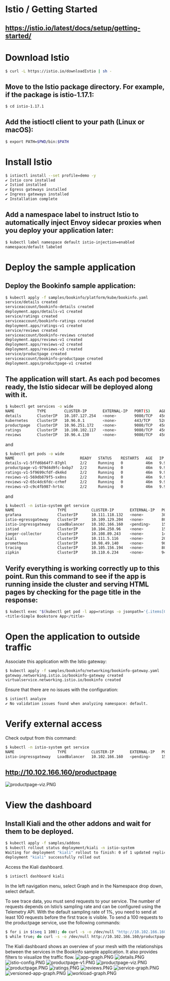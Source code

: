 # Istio / Getting Started 
## https://istio.io/latest/docs/setup/getting-started/

# Download Istio
```bash
$ curl -L https://istio.io/downloadIstio | sh -
```

## Move to the Istio package directory. For example, if the package is istio-1.17.1:
```bash
$ cd istio-1.17.1
```

## Add the istioctl client to your path (Linux or macOS):
```bash
$ export PATH=$PWD/bin:$PATH
```

# Install Istio
```bash
$ istioctl install --set profile=demo -y
✔ Istio core installed
✔ Istiod installed
✔ Egress gateways installed
✔ Ingress gateways installed
✔ Installation complete
```

## Add a namespace label to instruct Istio to automatically inject Envoy sidecar proxies when you deploy your application later:
```bash
$ kubectl label namespace default istio-injection=enabled
namespace/default labeled
```

# Deploy the sample application
## Deploy the Bookinfo sample application:

```bash
$ kubectl apply -f samples/bookinfo/platform/kube/bookinfo.yaml
service/details created
serviceaccount/bookinfo-details created
deployment.apps/details-v1 created
service/ratings created
serviceaccount/bookinfo-ratings created
deployment.apps/ratings-v1 created
service/reviews created
serviceaccount/bookinfo-reviews created
deployment.apps/reviews-v1 created
deployment.apps/reviews-v2 created
deployment.apps/reviews-v3 created
service/productpage created
serviceaccount/bookinfo-productpage created
deployment.apps/productpage-v1 created
```

## The application will start. As each pod becomes ready, the Istio sidecar will be deployed along with it.

```bash
$ kubectl get services -o wide
NAME          TYPE        CLUSTER-IP       EXTERNAL-IP   PORT(S)    AGE   SELECTOR
details       ClusterIP   10.107.127.254   <none>        9080/TCP   45m   app=details
kubernetes    ClusterIP   10.96.0.1        <none>        443/TCP    52m   <none>
productpage   ClusterIP   10.96.251.172    <none>        9080/TCP   45m   app=productpage
ratings       ClusterIP   10.108.102.117   <none>        9080/TCP   45m   app=ratings
reviews       ClusterIP   10.96.4.130      <none>        9080/TCP   45m   app=reviews
```

and

```bash
$ kubectl get pods -o wide
NAME                             READY   STATUS    RESTARTS   AGE   IP            NODE     NOMINATED NODE   READINESS GATES
details-v1-5ffd6b64f7-87ghl      2/2     Running   0          46m   9.9.251.67    ub18c2   <none>           <none>
productpage-v1-979d4d9fc-bxbp7   2/2     Running   0          46m   9.9.234.133   ub18c1   <none>           <none>
ratings-v1-5f9699cfdf-dk4kd      2/2     Running   0          46m   9.9.234.132   ub18c1   <none>           <none>
reviews-v1-569db879f5-sx8ns      2/2     Running   0          46m   9.9.251.66    ub18c2   <none>           <none>
reviews-v2-65c4dc6fdc-crhmf      2/2     Running   0          46m   9.9.234.131   ub18c1   <none>           <none>
reviews-v3-c9c4fb987-hrt4c       2/2     Running   0          46m   9.9.251.68    ub18c2   <none>           <none>
```

and 

```bash
$ kubectl -n istio-system get service
NAME                   TYPE           CLUSTER-IP       EXTERNAL-IP   PORT(S)                                                                      AGE
grafana                ClusterIP      10.111.118.132   <none>        3000/TCP                                                                     39m
istio-egressgateway    ClusterIP      10.109.129.204   <none>        80/TCP,443/TCP                                                               51m
istio-ingressgateway   LoadBalancer   10.102.166.160   <pending>     15021:31080/TCP,80:31890/TCP,443:30547/TCP,31400:31158/TCP,15443:31197/TCP   51m
istiod                 ClusterIP      10.104.250.96    <none>        15010/TCP,15012/TCP,443/TCP,15014/TCP                                        52m
jaeger-collector       ClusterIP      10.108.89.243    <none>        14268/TCP,14250/TCP,9411/TCP                                                 39m
kiali                  ClusterIP      10.111.5.116     <none>        20001/TCP,9090/TCP                                                           39m
prometheus             ClusterIP      10.98.49.140     <none>        9090/TCP                                                                     39m
tracing                ClusterIP      10.105.156.194   <none>        80/TCP,16685/TCP                                                             39m
zipkin                 ClusterIP      10.110.6.234     <none>        9411/TCP                                                                     39m

```

## Verify everything is working correctly up to this point. Run this command to see if the app is running inside the cluster and serving HTML pages by checking for the page title in the response:

```bash
$ kubectl exec "$(kubectl get pod -l app=ratings -o jsonpath='{.items[0].metadata.name}')" -c ratings -- curl -sS productpage:9080/productpage | grep -o "<title>.*</title>"
<title>Simple Bookstore App</title>
```

# Open the application to outside traffic

Associate this application with the Istio gateway:

```bash
$ kubectl apply -f samples/bookinfo/networking/bookinfo-gateway.yaml
gateway.networking.istio.io/bookinfo-gateway created
virtualservice.networking.istio.io/bookinfo created
```

Ensure that there are no issues with the configuration:

```bash
$ istioctl analyze
✔ No validation issues found when analyzing namespace: default.
```

# Verify external access
Check output from this command:

```bash
$ kubectl -n istio-system get service
NAME                   TYPE           CLUSTER-IP       EXTERNAL-IP   PORT(S)                                                                      AGE
istio-ingressgateway   LoadBalancer   10.102.166.160   <pending>     15021:31080/TCP,80:31890/TCP,443:30547/TCP,31400:31158/TCP,15443:31197/TCP   51m
```

## http://10.102.166.160/productpage
![productpage-viz.PNG](./images/productpage-viz.PNG)


# View the dashboard

## Install Kiali and the other addons and wait for them to be deployed.

```bash
$ kubectl apply -f samples/addons
$ kubectl rollout status deployment/kiali -n istio-system
Waiting for deployment "kiali" rollout to finish: 0 of 1 updated replicas are available...
deployment "kiali" successfully rolled out
```

Access the Kiali dashboard.
```bash
$ istioctl dashboard kiali
```

In the left navigation menu, select Graph and in the Namespace drop down, select default.

To see trace data, you must send requests to your service. The number of requests depends on Istio’s sampling rate and can be configured using the Telemetry API. With the default sampling rate of 1%, you need to send at least 100 requests before the first trace is visible. To send a 100 requests to the productpage service, use the following commands:
```bash
$ for i in $(seq 1 100); do curl -s -o /dev/null "http://10.102.166.160/productpage"; done
$ while true; do curl -s -o /dev/null http://10.102.166.160/productpage; done
```

The Kiali dashboard shows an overview of your mesh with the relationships between the services in the Bookinfo sample application. It also provides filters to visualize the traffic flow.
![app-graph.PNG](./images/app-graph.PNG)
![details.PNG](./images/details.PNG)
![istio-config.PNG](./images/istio-config.PNG)
![productpage-v1.PNG](./images/productpage-v1.PNG)
![productpage-viz.PNG](./images/productpage-viz.PNG)
![productpage.PNG](./images/productpage.PNG)
![ratings.PNG](./images/ratings.PNG)
![reviews.PNG](./images/reviews.PNG)
![service-graph.PNG](./images/service-graph.PNG)
![versioned-app-graph.PNG](./images/versioned-app-graph.PNG)
![workload-graph.PNG](./images/workload-graph.PNG)
